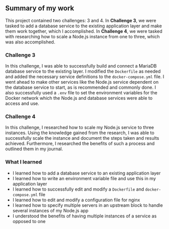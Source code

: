 ## Summary of my work
This project contained two challenges: 3 and 4. In **Challenge 3**, we were tasked to add a database service to the existing application layer and make them work together, which I accomplished. In **Challenge 4**, we were tasked with researching how to scale a Node.js instance from one to three, which was also accomplished.

### Challenge 3
In this challenge, I was able to successfully build and connect a MariaDB database service to the existing layer. I modified the `Dockerfile` as needed and added the necessary service definitions to the `docker-compose.yml` file. I went ahead to make other services like the Node.js service dependent on the database service to start, as is recommended and commonly done. I also successfully used a `.env` file to set the environment variables for the Docker network which the Node.js and database services were able to access and use.

### Challenge 4
In this challenge, I researched how to scale my Node.js service to three instances. Using the knowledge gained from the research, I was able to successfully scale the instance and document the steps taken and results achieved. Furthermore, I researched the benefits of such a process and outlined them in my journal.

### What I learned
- I learned how to add a database service to an existing application layer
- I learned how to write an environment variable file and use this in my application layer
- I learned how to successfully edit and modify a `Dockerfile` and `docker-compose.yml` file
- I learned how to edit and modify a configuration file for nginx
- I learned how to specify multiple servers in an upstream block to handle several instances of my Node.js app
- I understood the benefits of having multiple instances of a service as opposed to one
